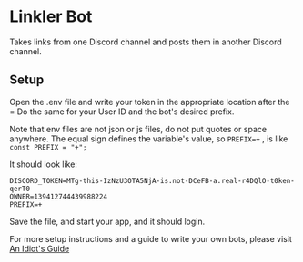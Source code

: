 # Linkler Bot
Takes links from one Discord channel and posts them in another Discord channel.

## Setup

Open the .env file and write your token in the appropriate location after the =
Do the same for your User ID and the bot's desired prefix.

Note that env files are not json or js files, do not put quotes or space anywhere.
The equal sign defines the variable's value, so `PREFIX=+` , is like `const PREFIX = "+";`

It should look like:

```
DISCORD_TOKEN=MTg-this-IzNzU3OTA5NjA-is.not-DCeFB-a.real-r4DQlO-t0ken-qerT0
OWNER=139412744439988224
PREFIX=+
```

Save the file, and start your app, and it should login.

For more setup instructions and a guide to write your own bots, please visit [An Idiot's Guide](https://anidiots.guide)
